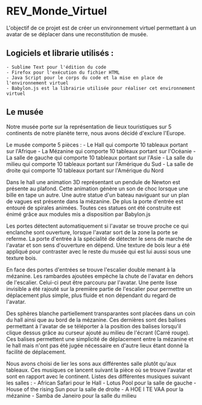 # REV_Monde_Virtuel

L'objectif de ce projet est de créer un environnement virtuel permettant à un avatar de se déplacer dans une reconstitution de musée. 

## Logiciels et librarie utilisés :
	- Sublime Text pour l'édition du code
	- Firefox pour l'exécution du fichier HTML
	- Java Script pour le corps du code et la mise en place de l'environnement virtuel
	- Babylon.js est la librairie utilisée pour réaliser cet environnement virtuel

## Le musée

Notre musée porte sur la représentation de lieux touristiques sur 5 continents de notre planète terre, nous avons décidé d'exclure l'Europe.

Le musée comporte 5 pièces : 
	- Le Hall qui comporte 10 tableaux portant sur l'Afrique
	- La Mézanine qui comporte 10 tableaux portant sur l'Océanie
	- La salle de gauche qui comporte 10 tableaux portant sur l'Asie
	- La salle du milieu qui comporte 10 tableaux portant sur l'Amérique du Sud 
	- La salle de droite qui comporte 10 tableaux portant sur l'Amérique du Nord

Dans le hall une animation 3D représentant un pendule de Newton est présente au plafond. Cette animation génère un son de choc lorsque une bille en tape un autre.
Une autre statue d'un bateau naviguant sur un plan de vagues est présente dans la mézanine.
De plus la porte d'entrée est entouré de spirales animées. 
Toutes ces statues ont été construite est énimé grâce aux modules mis a disposition par Babylon.js

Les portes détectent automatiquement si l'avatar se trouve proche ce qui enclanche sont ouverture, lorsque l'avatar sort de la zone la porte se referme. La porte d'entrée à la spécialité de détecter le sens de marche de l'avatar et son sens d'ouverture en dépend. Une texture de bois leur a été appliqué pour contraster avec le reste du musée qui est lui aussi sous une texture bois.

En face des portes d'entrées se trouve l'escalier double menant à la mézanine. Les rambardes ajoutées empèche la chute de l'avatar en dehors de l'escalier. Celui-ci peut être parcouru par l'avatar. Une pente lisse invisible a été rajouté sur la première partie de l'escalier pour permettre un déplacement plus simple, plus fluide et non dépendant du regard de l'avatar.

Des sphères blanche partiellement transparantes sont placées dans un coin du hall ainsi que au bord de la mézanine. Ces dernières sont des balises permettant à l'avatar de se téléporter à la position des balises lorsqu'il clique dessus grâce au curseur ajouté au milieu de l'écrant (Carré rouge). Ces balises permettent une simplicité de déplacement entre la mézanine et le hall mais n'ont pas été jugée nécessaire en d'autre lieux étant donné la facilité de déplacement.

Nous avons choisi de lier les sons aux différentes salle plutôt qu'aux tableaux. Ces musiques ce lancent suivant la pièce où se trouve l'avatar et sont en rapport avec le continent. 
Listes des différentes musiques suivant les salles :
	- African Safari pour le Hall
	- Lotus Pool pour la salle de gauche
	- House of the rising Sun pour la salle de droite
	- A HOE I TE VAA pour la mézanine 
	- Samba de Janeiro pour la salle du milieu


